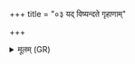 +++
title = "०३ यद् विष्यन्दते गृहाणाम्"

+++
<details><summary>मूलम् (GR)</summary>

यद् विष्यन्दते  
गृहाणां च पशूनां च पयो वि ष्यन्दते ॥
</details>
